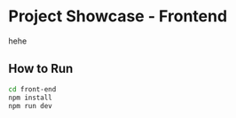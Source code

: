 # Project Showcase - Frontend

hehe

## How to Run

```bash
cd front-end
npm install
npm run dev
```
